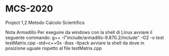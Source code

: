 # MCS-2020
Project 1,2 Metodo Calcolo Scientifico

Nota Armadillo
Per eseguire da windows con la shell di Linux avviare il seguente commando:
g++ -I"include/armadillo-9.870.2/include" -O2    -o test  testMatrix.cpp  -std=c++0x -lbas -llpack
avviare la shell da dove in posizione uguale rispetto al file testMatrix.cpp